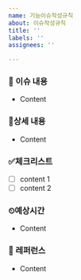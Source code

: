 ```yaml
---
name: 기능이슈작성규칙
about: 이슈작성규칙
title: ''
labels: ''
assignees: ''

---
```


### 📄 이슈 내용
- Content
### 📄상세 내용
- Content
### ✅체크리스트
- [ ] content 1
- [ ] content 2
### ⏲예상시간
- Content
### 🔑 레퍼런스
- Content
